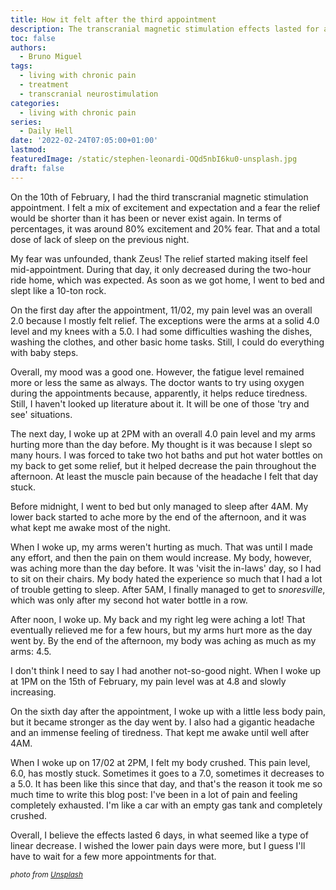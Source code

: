 ```yaml
---
title: How it felt after the third appointment
description: The transcranial magnetic stimulation effects lasted for around 6 days, and then everything went to normal (bad)
toc: false
authors:
  - Bruno Miguel
tags:
  - living with chronic pain
  - treatment
  - transcranial neurostimulation
categories:
  - living with chronic pain
series:
  - Daily Hell
date: '2022-02-24T07:05:00+01:00'
lastmod:
featuredImage: /static/stephen-leonardi-OQd5nbI6ku0-unsplash.jpg
draft: false
---
```


On the 10th of February, I had the third transcranial magnetic stimulation appointment. I felt a mix of excitement and expectation and a fear the relief would be shorter than it has been or never exist again. In terms of percentages, it was around 80% excitement and 20% fear. That and a total dose of lack of sleep on the previous night.

My fear was unfounded, thank Zeus! The relief started making itself feel mid-appointment. During that day, it only decreased during the two-hour ride home, which was expected. As soon as we got home, I went to bed and slept like a 10-ton rock.

On the first day after the appointment, 11/02, my pain level was an overall 2.0 because I mostly felt relief. The exceptions were the arms at a solid 4.0 level and my knees with a 5.0. I had some difficulties washing the dishes, washing the clothes, and other basic home tasks. Still, I could do everything with baby steps.

Overall, my mood was a good one. However, the fatigue level remained more or less the same as always. The doctor wants to try using oxygen during the appointments because, apparently, it helps reduce tiredness. Still, I haven't looked up literature about it. It will be one of those 'try and see' situations.

The next day, I woke up at 2PM with an overall 4.0 pain level and my arms hurting more than the day before. My thought is it was because I slept so many hours. I was forced to take two hot baths and put hot water bottles on my back to get some relief, but it helped decrease the pain throughout the afternoon. At least the muscle pain because of the headache I felt that day stuck.

Before midnight, I went to bed but only managed to sleep after 4AM. My lower back started to ache more by the end of the afternoon, and it was what kept me awake most of the night.

When I woke up, my arms weren't hurting as much. That was until I made any effort, and then the pain on them would increase. My body, however, was aching more than the day before. It was 'visit the in-laws' day, so I had to sit on their chairs. My body hated the experience so much that I had a lot of trouble getting to sleep. After 5AM, I finally managed to get to *snoresville*, which was only after my second hot water bottle in a row.

After noon, I woke up. My back and my right leg were aching a lot! That eventually relieved me for a few hours, but my arms hurt more as the day went by. By the end of the afternoon, my body was aching as much as my arms: 4.5.

I don't think I need to say I had another not-so-good night. When I woke up at 1PM on the 15th of February, my pain level was at 4.8 and slowly increasing.

On the sixth day after the appointment, I woke up with a little less body pain, but it became stronger as the day went by. I also had a gigantic headache and an immense feeling of tiredness. That kept me awake until well after 4AM.

When I woke up on 17/02 at 2PM, I felt my body crushed. This pain level, 6.0, has mostly stuck. Sometimes it goes to a 7.0, sometimes it decreases to a 5.0. It has been like this since that day, and that's the reason it took me so much time to write this blog post: I've been in a lot of pain and feeling completely exhausted. I'm like a car with an empty gas tank and completely crushed.

Overall, I believe the effects lasted 6 days, in what seemed like a type of linear decrease. I wished the lower pain days were more, but I guess I'll have to wait for a few more appointments for that.

<small>_photo from [Unsplash](https://unsplash.com/photos/OQd5nbI6ku0)_</small>
